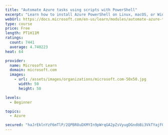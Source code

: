 ```yaml
---
title: "Automate Azure tasks using scripts with PowerShell"
excerpt: "Learn how to install Azure PowerShell on Linux, macOS, or Windows and then connect to Azure and manage your resources."
webUrl: https://docs.microsoft.com/en-us/learn/modules/automate-azure-tasks-with-powershell/
type: course
price: Free
length: PT1H11M
ratings:
  count: 7441
  average: 4.740223
heat: 64

provider:
  name: Microsoft Learn
  domain: microsoft.com
  images:
    - url: /assets/images/organizations/microsoft.com-50x50.jpg
      width: 50
      height: 50

levels:
  - Beginner

topics:
  - Azure

secured: "haJrEklnYzF6mTlP/2QPBR8uDXMYIn9pWrqGA2pZsVyugDGndbBi3VkTYajF0WwyFuS8RGKyfWCuF8vl7Rxw4EJXApxPDHcE1gh9GCwMUqNFMTKBwYE8zg/jGcnGq+kQ8rsz/3JtyANf0e/f/V/sGC8wXvPWZvePsa/u/EEPOPa9o5/9b1GS23ld3hznWDOR10p5FC1xjvKVP/ZQFNUBBhDt57z+9aMVVYVWf4YcqkyKfCnKP5ZPz78SWCmHYjI1PEUs+jJxyi23rCdWFEOnl8qjlMplAlvBtK/5au8brcxC43sHmjH4WFEjOYJvLtiKcAvF5UP/4nLZ3N9fItgPruziedQGwUYk2V/6lAEdT/NajJ8utIvKAK1uT3eVGjnkKHnCH4Ezd+ZhRoOIjUBVsuc28ADTa9hCss45WaXhWxg=;uv3TNA725qXQX3arZSlylg=="
---
```


